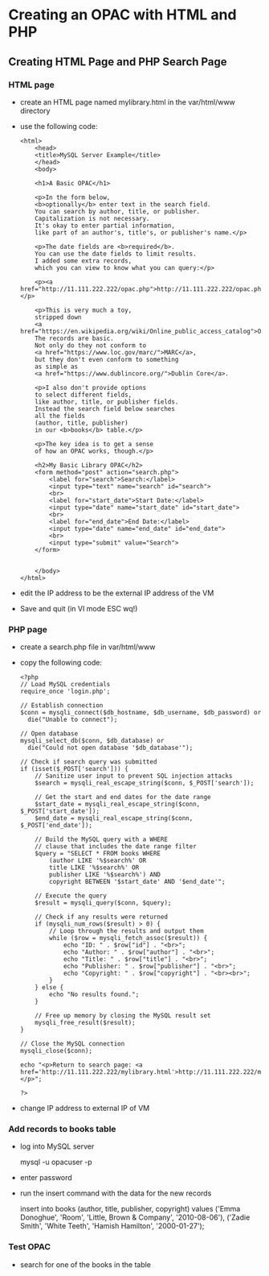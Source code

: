 # Creating an OPAC with HTML and PHP

## Creating HTML Page and PHP Search Page

### HTML page

- create an HTML page named mylibrary.html in the var/html/www directory
  
- use the following code:
  
      <html>
          <head>
          <title>MySQL Server Example</title>
          </head>
          <body>
          
          <h1>A Basic OPAC</h1>
          
          <p>In the form below,
          <b>optionally</b> enter text in the search field.
          You can search by author, title, or publisher.
          Capitalization is not necessary.
          It's okay to enter partial information,
          like part of an author's, title's, or publisher's name.</p>
          
          <p>The date fields are <b>required</b>.
          You can use the date fields to limit results.
          I added some extra records,
          which you can view to know what you can query:</p>
          
          <p><a href="http://11.111.222.222/opac.php">http://11.111.222.222/opac.php</a></p>
          
          <p>This is very much a toy,
          stripped down
          <a href="https://en.wikipedia.org/wiki/Online_public_access_catalog">OPAC</a>.
          The records are basic.
          Not only do they not conform to
          <a href="https://www.loc.gov/marc/">MARC</a>,
          but they don't even conform to something
          as simple as
          <a href="https://www.dublincore.org/">Dublin Core</a>.
          
          <p>I also don't provide options
          to select different fields,
          like author, title, or publisher fields.
          Instead the search field below searches
          all the fields
          (author, title, publisher)
          in our <b>books</b> table.</p>
          
          <p>The key idea is to get a sense
          of how an OPAC works, though.</p>
          
          <h2>My Basic Library OPAC</h2>
          <form method="post" action="search.php">
              <label for="search">Search:</label>
              <input type="text" name="search" id="search">
              <br>
              <label for="start_date">Start Date:</label>
              <input type="date" name="start_date" id="start_date">
              <br>
              <label for="end_date">End Date:</label>
              <input type="date" name="end_date" id="end_date">
              <br>
              <input type="submit" value="Search">
          </form>
          
          
          </body>
      </html>

- edit the IP address to be the external IP address of the VM
  
- Save and quit (in VI mode ESC wq!)

### PHP page

- create a search.php file in var/html/www

- copy the following code:

      <?php
      // Load MySQL credentials
      require_once 'login.php';
      
      // Establish connection
      $conn = mysqli_connect($db_hostname, $db_username, $db_password) or
        die("Unable to connect");
      
      // Open database
      mysqli_select_db($conn, $db_database) or
        die("Could not open database '$db_database'");
      
      // Check if search query was submitted
      if (isset($_POST['search'])) {
          // Sanitize user input to prevent SQL injection attacks
          $search = mysqli_real_escape_string($conn, $_POST['search']);
      
          // Get the start and end dates for the date range
          $start_date = mysqli_real_escape_string($conn, $_POST['start_date']);
          $end_date = mysqli_real_escape_string($conn, $_POST['end_date']);
      
          // Build the MySQL query with a WHERE
          // clause that includes the date range filter
          $query = "SELECT * FROM books WHERE
              (author LIKE '%$search%' OR
              title LIKE '%$search%' OR
              publisher LIKE '%$search%') AND
              copyright BETWEEN '$start_date' AND '$end_date'";
      
          // Execute the query
          $result = mysqli_query($conn, $query);
      
          // Check if any results were returned
          if (mysqli_num_rows($result) > 0) {
              // Loop through the results and output them
              while ($row = mysqli_fetch_assoc($result)) {
                  echo "ID: " . $row["id"] . "<br>";
                  echo "Author: " . $row["author"] . "<br>";
                  echo "Title: " . $row["title"] . "<br>";
                  echo "Publisher: " . $row["publisher"] . "<br>";
                  echo "Copyright: " . $row["copyright"] . "<br><br>";
              }
          } else {
              echo "No results found.";
          }
      
          // Free up memory by closing the MySQL result set
          mysqli_free_result($result);
      }
      
      // Close the MySQL connection
      mysqli_close($conn);
      
      echo "<p>Return to search page: <a href='http://11.111.222.222/mylibrary.html'>http://11.111.222.222/mylibrary.html</a></p>";
      
      ?>

- change IP address to external IP of VM

### Add records to books table

- log into MySQL server

    mysql -u opacuser -p

- enter password

- run the insert command with the data for the new records

    insert into books
    (author, title, publisher, copyright) values
    ('Emma Donoghue', 'Room', 'Little, Brown \& Company', '2010-08-06'),
    ('Zadie Smith', 'White Teeth', 'Hamish Hamilton', '2000-01-27');

### Test OPAC

- search for one of the books in the table


